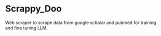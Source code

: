 # Scrappy_Doo
Web scraper to scrape data from google scholar and pubmed for training and fine tuning LLM.
